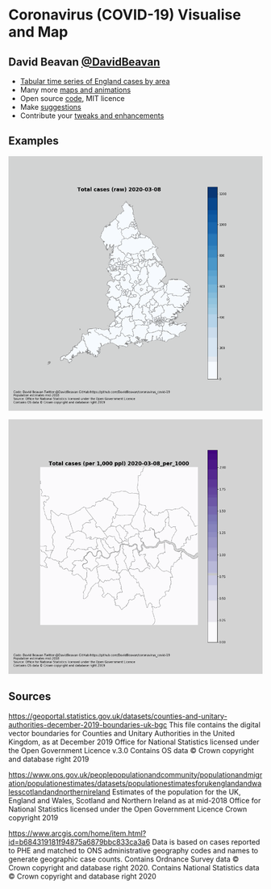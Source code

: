# Coronavirus (COVID-19) Visualise and Map
## David Beavan [@DavidBeavan](https://twitter.com/DavidBeavan)

* [Tabular time series of England cases by area](https://github.com/DavidBeavan/coronavirus_covid-19/blob/master/data/secondary_sources/utla_cases_table/utla_cases.csv)
* Many more [maps and animations](https://github.com/DavidBeavan/coronavirus_covid-19/tree/master/outputs/maps)
* Open source [code](https://github.com/DavidBeavan/coronavirus_covid-19), MIT licence
* Make [suggestions](https://github.com/DavidBeavan/coronavirus_covid-19/issues)
* Contribute your [tweaks and enhancements](https://github.com/DavidBeavan/coronavirus_covid-19/pulls)

## Examples

![England](https://github.com/DavidBeavan/coronavirus_covid-19/blob/master/outputs/maps/coronavirus_covid-19_england_map_raw_animation_2020-04-05.gif?raw=true)

![London](https://github.com/DavidBeavan/coronavirus_covid-19/blob/master/outputs/maps/coronavirus_covid-19_london_map_normalised_animation_2020-04-05.gif?raw=true)

## Sources

https://geoportal.statistics.gov.uk/datasets/counties-and-unitary-authorities-december-2019-boundaries-uk-bgc
This file contains the digital vector boundaries for Counties and Unitary Authorities in the United Kingdom, as at December 2019
Office for National Statistics licensed under the Open Government Licence v.3.0
Contains OS data © Crown copyright and database right 2019

https://www.ons.gov.uk/peoplepopulationandcommunity/populationandmigration/populationestimates/datasets/populationestimatesforukenglandandwalesscotlandandnorthernireland
Estimates of the population for the UK, England and Wales, Scotland and Northern Ireland as at mid-2018
Office for National Statistics licensed under the Open Government Licence
Crown copyright 2019

https://www.arcgis.com/home/item.html?id=b684319181f94875a6879bbc833ca3a6
Data is based on cases reported to PHE and matched to ONS administrative geography codes and names to generate geographic case counts.
Contains Ordnance Survey data © Crown copyright and database right 2020.  Contains National Statistics data © Crown copyright and database right 2020

